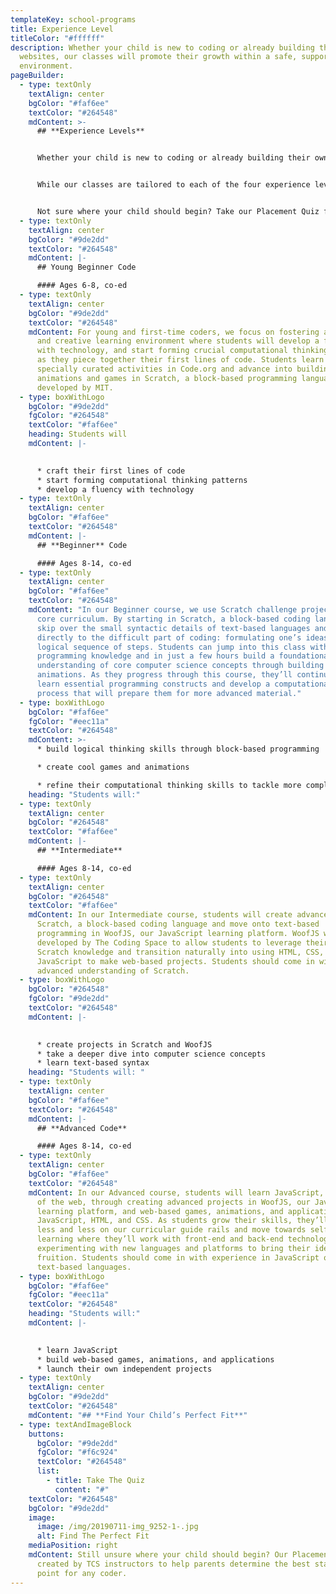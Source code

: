 ```yaml
---
templateKey: school-programs
title: Experience Level
titleColor: "#ffffff"
description: Whether your child is new to coding or already building their own
  websites, our classes will promote their growth within a safe, supportive
  environment.
pageBuilder:
  - type: textOnly
    textAlign: center
    bgColor: "#faf6ee"
    textColor: "#264548"
    mdContent: >-
      ## **Experience Levels**


      Whether your child is new to coding or already building their own websites, our classes will promote their growth within a safe, supportive environment. By challenging students at their individual level to create projects as unique as they are, we underscore the power of personalized learning. 


      While our classes are tailored to each of the four experience levels below, our student-centered approach creates a totally personalized education experience, allowing students to be challenged at their individual level and pace. No matter where they’ve started, we’re here to help them get where they want to go. 


      Not sure where your child should begin? Take our Placement Quiz for personalized recommendations based on your child’s current experience.
  - type: textOnly
    textAlign: center
    bgColor: "#9de2dd"
    textColor: "#264548"
    mdContent: |-
      ## Young Beginner Code

      #### Ages 6-8, co-ed
  - type: textOnly
    textAlign: center
    bgColor: "#9de2dd"
    textColor: "#264548"
    mdContent: For young and first-time coders, we focus on fostering a welcoming
      and creative learning environment where students will develop a fluency
      with technology, and start forming crucial computational thinking patterns
      as they piece together their first lines of code. Students learn through
      specially curated activities in Code.org and advance into building
      animations and games in Scratch, a block-based programming language
      developed by MIT.
  - type: boxWithLogo
    bgColor: "#9de2dd"
    fgColor: "#264548"
    textColor: "#faf6ee"
    heading: Students will
    mdContent: |-
      

      * craft their first lines of code
      * start forming computational thinking patterns
      * develop a fluency with technology
  - type: textOnly
    textAlign: center
    bgColor: "#faf6ee"
    textColor: "#264548"
    mdContent: |-
      ## **Beginner** Code

      #### Ages 8-14, co-ed
  - type: textOnly
    textAlign: center
    bgColor: "#faf6ee"
    textColor: "#264548"
    mdContent: "In our Beginner course, we use Scratch challenge projects as our
      core curriculum. By starting in Scratch, a block-based coding language, we
      skip over the small syntactic details of text-based languages and cut
      directly to the difficult part of coding: formulating one’s ideas into a
      logical sequence of steps. Students can jump into this class with no prior
      programming knowledge and in just a few hours build a foundational
      understanding of core computer science concepts through building games and
      animations. As they progress through this course, they’ll continue to
      learn essential programming constructs and develop a computational thought
      process that will prepare them for more advanced material."
  - type: boxWithLogo
    bgColor: "#faf6ee"
    fgColor: "#eec11a"
    textColor: "#264548"
    mdContent: >-
      * build logical thinking skills through block-based programming

      * create cool games and animations

      * refine their computational thinking skills to tackle more complex problems
    heading: "Students will:"
  - type: textOnly
    textAlign: center
    bgColor: "#264548"
    textColor: "#faf6ee"
    mdContent: |-
      ## **Intermediate**

      #### Ages 8-14, co-ed
  - type: textOnly
    textAlign: center
    bgColor: "#264548"
    textColor: "#faf6ee"
    mdContent: In our Intermediate course, students will create advanced projects in
      Scratch, a block-based coding language and move onto text-based
      programming in WoofJS, our JavaScript learning platform. WoofJS was
      developed by The Coding Space to allow students to leverage their existing
      Scratch knowledge and transition naturally into using HTML, CSS, and
      JavaScript to make web-based projects. Students should come in with an
      advanced understanding of Scratch.
  - type: boxWithLogo
    bgColor: "#264548"
    fgColor: "#9de2dd"
    textColor: "#264548"
    mdContent: |-
      

      * create projects in Scratch and WoofJS
      * take a deeper dive into computer science concepts
      * learn text-based syntax
    heading: "Students will: "
  - type: textOnly
    textAlign: center
    bgColor: "#faf6ee"
    textColor: "#264548"
    mdContent: |-
      ## **Advanced Code**

      #### Ages 8-14, co-ed
  - type: textOnly
    textAlign: center
    bgColor: "#faf6ee"
    textColor: "#264548"
    mdContent: In our Advanced course, students will learn JavaScript, the language
      of the web, through creating advanced projects in WoofJS, our JavaScript
      learning platform, and web-based games, animations, and applications in
      JavaScript, HTML, and CSS. As students grow their skills, they’ll rely
      less and less on our curricular guide rails and move towards self-directed
      learning where they’ll work with front-end and back-end technologies,
      experimenting with new languages and platforms to bring their ideas to
      fruition. Students should come in with experience in JavaScript or other
      text-based languages.
  - type: boxWithLogo
    bgColor: "#faf6ee"
    fgColor: "#eec11a"
    textColor: "#264548"
    heading: "Students will:"
    mdContent: |-
      

      * learn JavaScript
      * build web-based games, animations, and applications
      * launch their own independent projects
  - type: textOnly
    textAlign: center
    bgColor: "#9de2dd"
    textColor: "#264548"
    mdContent: "## **Find Your Child’s Perfect Fit**"
  - type: textAndImageBlock
    buttons:
      bgColor: "#9de2dd"
      fgColor: "#f6c924"
      textColor: "#264548"
      list:
        - title: Take The Quiz
          content: "#"
    textColor: "#264548"
    bgColor: "#9de2dd"
    image:
      image: /img/20190711-img_9252-1-.jpg
      alt: Find The Perfect Fit
    mediaPosition: right
    mdContent: Still unsure where your child should begin? Our Placement Quiz was
      created by TCS instructors to help parents determine the best starting
      point for any coder.
---
```

